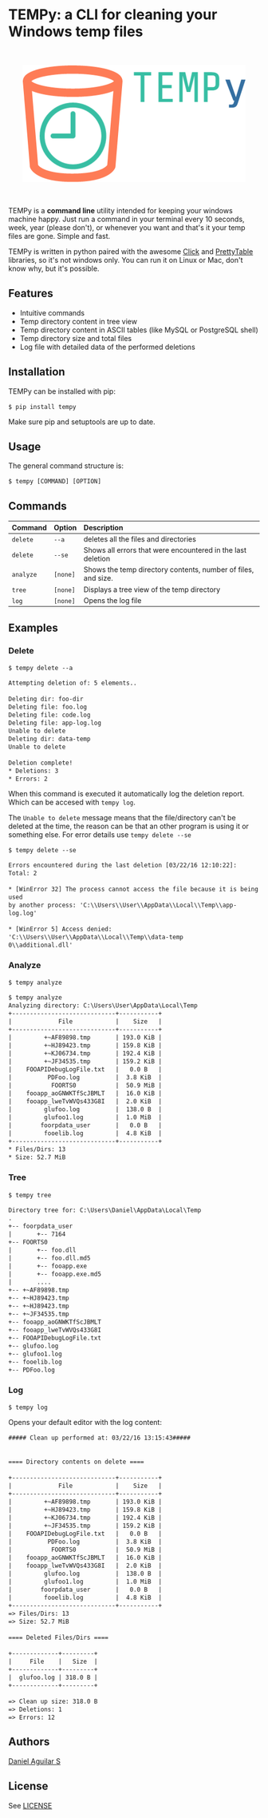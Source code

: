 # TEMPy: a CLI for cleaning your Windows temp files

<br><p align="center">
  <img src="assets/tempy.png" alt="logo"/>
</p><br>


TEMPy is a **command line** utility intended for keeping your windows machine happy. Just run a command in your terminal every 10 seconds, week, year (please don't), or whenever you want and that's it your temp files are gone. Simple and fast.

TEMPy is written in python paired with the awesome [Click](http://click.pocoo.org/) and [PrettyTable](https://pypi.python.org/pypi/PrettyTable) libraries, so it's not windows only. You can run it on Linux or Mac, don't know why, but it's possible.

## Features
* Intuitive commands
* Temp directory content in tree view
* Temp directory content in ASCII tables (like MySQL or PostgreSQL shell)
* Temp directory size and total files
* Log file with detailed data of the performed deletions

## Installation
TEMPy can be installed with pip:
```
$ pip install tempy
```
Make sure pip and setuptools are up to date.

## Usage
The general command structure is:
```
$ tempy [COMMAND] [OPTION]
```
## Commands
| Command       | Option        | Description |
| ------------- |:-------------|:-------------|
| `delete`      | `--a`        | deletes all the files and directories |
| `delete`      | `--se`       | Shows all errors that were encountered in the last deletion |
| `analyze`     | `[none]`     | Shows the temp directory contents, number of files, and size.
| `tree`        | `[none]`     | Displays a tree view of the temp directory
| `log`         | `[none]`     | Opens the log file

## Examples

### Delete
```
$ tempy delete --a
```
```
Attempting deletion of: 5 elements..

Deleting dir: foo-dir
Deleting file: foo.log
Deleting file: code.log
Deleting file: app-log.log
Unable to delete
Deleting dir: data-temp
Unable to delete

Deletion complete!
* Deletions: 3
* Errors: 2
```
When this command is executed it automatically log the deletion report. Which can be accesed with `tempy log`.

The `Unable to delete` message means that the file/directory can't be deleted at the time, the reason can be that an other program is using it or something else. For error details use `tempy delete --se`

```
$ tempy delete --se
```
```
Errors encountered during the last deletion [03/22/16 12:10:22]:
Total: 2

* [WinError 32] The process cannot access the file because it is being used
by another process: 'C:\\Users\\User\\AppData\\Local\\Temp\\app-log.log'

* [WinError 5] Access denied: 'C:\\Users\\User\\AppData\\Local\\Temp\\data-temp
0\\additional.dll'
```

### Analyze
```
$ tempy analyze
```
```
$ tempy analyze
Analyzing directory: C:\Users\User\AppData\Local\Temp
+-----------------------------+-----------+
|             File            |    Size   |
+-----------------------------+-----------+
|         +~AF89898.tmp       | 193.0 KiB |
|         +~HJ89423.tmp       | 159.8 KiB |
|         +~KJ06734.tmp       | 192.4 KiB |
|         +~JF34535.tmp       | 159.2 KiB |
|    FOOAPIDebugLogFile.txt   |   0.0 B   |
|          PDFoo.log          |  3.8 KiB  |
|           FOORTS0           |  50.9 MiB |
|    fooapp_aoGNWKTfScJBMLT   |  16.0 KiB |
|    fooapp_lweTvWVQs433G8I   |  2.0 KiB  |
|         glufoo.log          |  138.0 B  |
|         glufoo1.log         |  1.0 MiB  |
|        foorpdata_user       |   0.0 B   |
|         fooelib.log         |  4.8 KiB  |
+-----------------------------+-----------+
* Files/Dirs: 13
* Size: 52.7 MiB
```
### Tree
```
$ tempy tree
```
```
Directory tree for: C:\Users\Daniel\AppData\Local\Temp
.
+-- foorpdata_user
|       +-- 7164
+-- FOORTS0
|       +-- foo.dll
|       +-- foo.dll.md5
|       +-- fooapp.exe
|       +-- fooapp.exe.md5
|       ....
+-- +~AF89898.tmp
+-- +~HJ89423.tmp
+-- +~HJ89423.tmp
+-- +~JF34535.tmp
+-- fooapp_aoGNWKTfScJBMLT
+-- fooapp_lweTvWVQs433G8I
+-- FOOAPIDebugLogFile.txt
+-- glufoo.log
+-- glufoo1.log
+-- fooelib.log
+-- PDFoo.log
```
### Log
```
$ tempy log
```
Opens your default editor with the log content:
```
##### Clean up performed at: 03/22/16 13:15:43#####


==== Directory contents on delete ====

+-----------------------------+-----------+
|             File            |    Size   |
+-----------------------------+-----------+
|         +~AF89898.tmp       | 193.0 KiB |
|         +~HJ89423.tmp       | 159.8 KiB |
|         +~KJ06734.tmp       | 192.4 KiB |
|         +~JF34535.tmp       | 159.2 KiB |
|    FOOAPIDebugLogFile.txt   |   0.0 B   |
|          PDFoo.log          |  3.8 KiB  |
|           FOORTS0           |  50.9 MiB |
|    fooapp_aoGNWKTfScJBMLT   |  16.0 KiB |
|    fooapp_lweTvWVQs433G8I   |  2.0 KiB  |
|         glufoo.log          |  138.0 B  |
|         glufoo1.log         |  1.0 MiB  |
|        foorpdata_user       |   0.0 B   |
|         fooelib.log         |  4.8 KiB  |
+-----------------------------+-----------+
=> Files/Dirs: 13
=> Size: 52.7 MiB

==== Deleted Files/Dirs ====

+-------------+---------+
|     File    |   Size  |
+-------------+---------+
|  glufoo.log | 318.0 B |
+-------------+---------+

=> Clean up size: 318.0 B
=> Deletions: 1
=> Errors: 12
```

## Authors
[Daniel Aguilar S](https://twitter.com/dasgaskl)

## License
See [LICENSE](https://github.com/Dascr32/tempy/blob/master/LICENSE)
